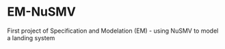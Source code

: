 # EM-NuSMV
First project of Specification and Modelation (EM) - using NuSMV to model a landing system
